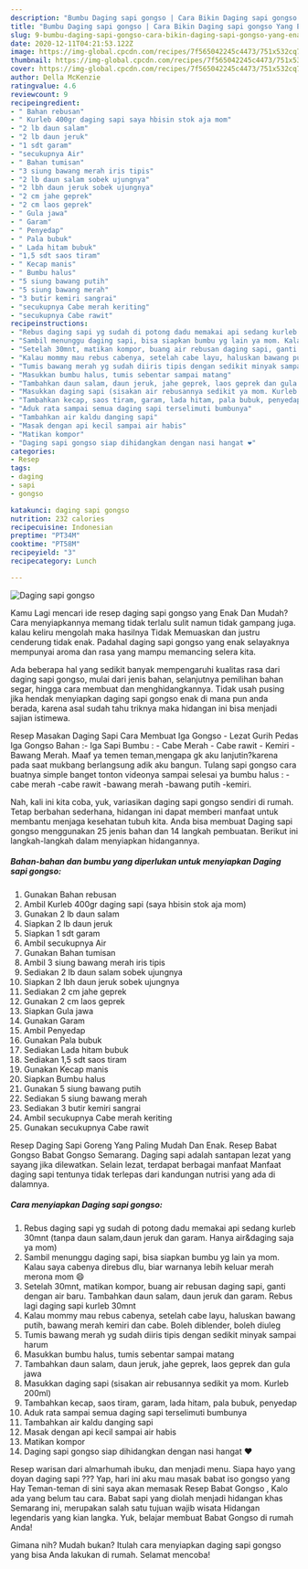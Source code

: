 ```yaml
---
description: "Bumbu Daging sapi gongso | Cara Bikin Daging sapi gongso Yang Enak Banget"
title: "Bumbu Daging sapi gongso | Cara Bikin Daging sapi gongso Yang Enak Banget"
slug: 9-bumbu-daging-sapi-gongso-cara-bikin-daging-sapi-gongso-yang-enak-banget
date: 2020-12-11T04:21:53.122Z
image: https://img-global.cpcdn.com/recipes/7f565042245c4473/751x532cq70/daging-sapi-gongso-foto-resep-utama.jpg
thumbnail: https://img-global.cpcdn.com/recipes/7f565042245c4473/751x532cq70/daging-sapi-gongso-foto-resep-utama.jpg
cover: https://img-global.cpcdn.com/recipes/7f565042245c4473/751x532cq70/daging-sapi-gongso-foto-resep-utama.jpg
author: Della McKenzie
ratingvalue: 4.6
reviewcount: 9
recipeingredient:
- " Bahan rebusan"
- " Kurleb 400gr daging sapi saya hbisin stok aja mom"
- "2 lb daun salam"
- "2 lb daun jeruk"
- "1 sdt garam"
- "secukupnya Air"
- " Bahan tumisan"
- "3 siung bawang merah iris tipis"
- "2 lb daun salam sobek ujungnya"
- "2 lbh daun jeruk sobek ujungnya"
- "2 cm jahe geprek"
- "2 cm laos geprek"
- " Gula jawa"
- " Garam"
- " Penyedap"
- " Pala bubuk"
- " Lada hitam bubuk"
- "1,5 sdt saos tiram"
- " Kecap manis"
- " Bumbu halus"
- "5 siung bawang putih"
- "5 siung bawang merah"
- "3 butir kemiri sangrai"
- "secukupnya Cabe merah keriting"
- "secukupnya Cabe rawit"
recipeinstructions:
- "Rebus daging sapi yg sudah di potong dadu memakai api sedang kurleb 30mnt (tanpa daun salam,daun jeruk dan garam. Hanya air&amp;daging saja ya mom)"
- "Sambil menunggu daging sapi, bisa siapkan bumbu yg lain ya mom. Kalau saya cabenya direbus dlu, biar warnanya lebih keluar merah merona mom 😄"
- "Setelah 30mnt, matikan kompor, buang air rebusan daging sapi, ganti dengan air baru. Tambahkan daun salam, daun jeruk dan garam. Rebus lagi daging sapi kurleb 30mnt"
- "Kalau mommy mau rebus cabenya, setelah cabe layu, haluskan bawang putih, bawang merah kemiri dan cabe. Boleh diblender, boleh diuleg"
- "Tumis bawang merah yg sudah diiris tipis dengan sedikit minyak sampai harum"
- "Masukkan bumbu halus, tumis sebentar sampai matang"
- "Tambahkan daun salam, daun jeruk, jahe geprek, laos geprek dan gula jawa"
- "Masukkan daging sapi (sisakan air rebusannya sedikit ya mom. Kurleb 200ml)"
- "Tambahkan kecap, saos tiram, garam, lada hitam, pala bubuk, penyedap"
- "Aduk rata sampai semua daging sapi terselimuti bumbunya"
- "Tambahkan air kaldu danging sapi"
- "Masak dengan api kecil sampai air habis"
- "Matikan kompor"
- "Daging sapi gongso siap dihidangkan dengan nasi hangat ❤"
categories:
- Resep
tags:
- daging
- sapi
- gongso

katakunci: daging sapi gongso 
nutrition: 232 calories
recipecuisine: Indonesian
preptime: "PT34M"
cooktime: "PT58M"
recipeyield: "3"
recipecategory: Lunch

---
```



![Daging sapi gongso](https://img-global.cpcdn.com/recipes/7f565042245c4473/751x532cq70/daging-sapi-gongso-foto-resep-utama.jpg)

Kamu Lagi mencari ide resep daging sapi gongso yang Enak Dan Mudah? Cara menyiapkannya memang tidak terlalu sulit namun tidak gampang juga. kalau keliru mengolah maka hasilnya Tidak Memuaskan dan justru cenderung tidak enak. Padahal daging sapi gongso yang enak selayaknya mempunyai aroma dan rasa yang mampu memancing selera kita.

Ada beberapa hal yang sedikit banyak mempengaruhi kualitas rasa dari daging sapi gongso, mulai dari jenis bahan, selanjutnya pemilihan bahan segar, hingga cara membuat dan menghidangkannya. Tidak usah pusing jika hendak menyiapkan daging sapi gongso enak di mana pun anda berada, karena asal sudah tahu triknya maka hidangan ini bisa menjadi sajian istimewa.

Resep Masakan Daging Sapi Cara Membuat Iga Gongso - Lezat Gurih Pedas Iga Gongso Bahan :- Iga Sapi Bumbu : - Cabe Merah - Cabe rawit - Kemiri - Bawang Merah. Maaf ya temen teman,mengapa gk aku lanjutin?karena pada saat mukbang berlangsung adik aku bangun. Tulang sapi gongso cara buatnya simple banget tonton videonya sampai selesai ya bumbu halus : -cabe merah -cabe rawit -bawang merah -bawang putih -kemiri.


Nah, kali ini kita coba, yuk, variasikan daging sapi gongso sendiri di rumah. Tetap berbahan sederhana, hidangan ini dapat memberi manfaat untuk membantu menjaga kesehatan tubuh kita. Anda bisa membuat Daging sapi gongso menggunakan 25 jenis bahan dan 14 langkah pembuatan. Berikut ini langkah-langkah dalam menyiapkan hidangannya.

<!--inarticleads1-->

##### Bahan-bahan dan bumbu yang diperlukan untuk menyiapkan Daging sapi gongso:

1. Gunakan  Bahan rebusan
1. Ambil  Kurleb 400gr daging sapi (saya hbisin stok aja mom)
1. Gunakan 2 lb daun salam
1. Siapkan 2 lb daun jeruk
1. Siapkan 1 sdt garam
1. Ambil secukupnya Air
1. Gunakan  Bahan tumisan
1. Ambil 3 siung bawang merah iris tipis
1. Sediakan 2 lb daun salam sobek ujungnya
1. Siapkan 2 lbh daun jeruk sobek ujungnya
1. Sediakan 2 cm jahe geprek
1. Gunakan 2 cm laos geprek
1. Siapkan  Gula jawa
1. Gunakan  Garam
1. Ambil  Penyedap
1. Gunakan  Pala bubuk
1. Sediakan  Lada hitam bubuk
1. Sediakan 1,5 sdt saos tiram
1. Gunakan  Kecap manis
1. Siapkan  Bumbu halus
1. Gunakan 5 siung bawang putih
1. Sediakan 5 siung bawang merah
1. Sediakan 3 butir kemiri sangrai
1. Ambil secukupnya Cabe merah keriting
1. Gunakan secukupnya Cabe rawit


Resep Daging Sapi Goreng Yang Paling Mudah Dan Enak. Resep Babat Gongso Babat Gongso Semarang. Daging sapi adalah santapan lezat yang sayang jika dilewatkan. Selain lezat, terdapat berbagai manfaat Manfaat daging sapi tentunya tidak terlepas dari kandungan nutrisi yang ada di dalamnya. 

<!--inarticleads2-->

##### Cara menyiapkan Daging sapi gongso:

1. Rebus daging sapi yg sudah di potong dadu memakai api sedang kurleb 30mnt (tanpa daun salam,daun jeruk dan garam. Hanya air&amp;daging saja ya mom)
1. Sambil menunggu daging sapi, bisa siapkan bumbu yg lain ya mom. Kalau saya cabenya direbus dlu, biar warnanya lebih keluar merah merona mom 😄
1. Setelah 30mnt, matikan kompor, buang air rebusan daging sapi, ganti dengan air baru. Tambahkan daun salam, daun jeruk dan garam. Rebus lagi daging sapi kurleb 30mnt
1. Kalau mommy mau rebus cabenya, setelah cabe layu, haluskan bawang putih, bawang merah kemiri dan cabe. Boleh diblender, boleh diuleg
1. Tumis bawang merah yg sudah diiris tipis dengan sedikit minyak sampai harum
1. Masukkan bumbu halus, tumis sebentar sampai matang
1. Tambahkan daun salam, daun jeruk, jahe geprek, laos geprek dan gula jawa
1. Masukkan daging sapi (sisakan air rebusannya sedikit ya mom. Kurleb 200ml)
1. Tambahkan kecap, saos tiram, garam, lada hitam, pala bubuk, penyedap
1. Aduk rata sampai semua daging sapi terselimuti bumbunya
1. Tambahkan air kaldu danging sapi
1. Masak dengan api kecil sampai air habis
1. Matikan kompor
1. Daging sapi gongso siap dihidangkan dengan nasi hangat ❤


Resep warisan dari almarhumah ibuku, dan menjadi menu. Siapa hayo yang doyan daging sapi ??? Yap, hari ini aku mau masak babat iso gongso yang Hay Teman-teman di sini saya akan memasak Resep Babat Gongso , Kalo ada yang belum tau cara. Babat sapi yang diolah menjadi hidangan khas Semarang ini, merupakan salah satu tujuan wajib wisata Hidangan legendaris yang kian langka. Yuk, belajar membuat Babat Gongso di rumah Anda! 

Gimana nih? Mudah bukan? Itulah cara menyiapkan daging sapi gongso yang bisa Anda lakukan di rumah. Selamat mencoba!
